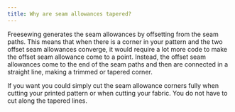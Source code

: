```yaml
---
title: Why are seam allowances tapered?
---
```


Freesewing generates the seam allowances by offsetting from the seam paths. This means that when there is a corner in your pattern and the two offset seam allowances converge, it would require a lot more code to make the offset seam allowance come to a point. Instead, the offset seam allowances come to the end of the seam paths and then are connected in a straight line, making a trimmed or tapered corner.

If you want you could simply cut the seam allowance corners fully when cutting your printed pattern or when cutting your fabric. You do not have to cut along the tapered lines. 

